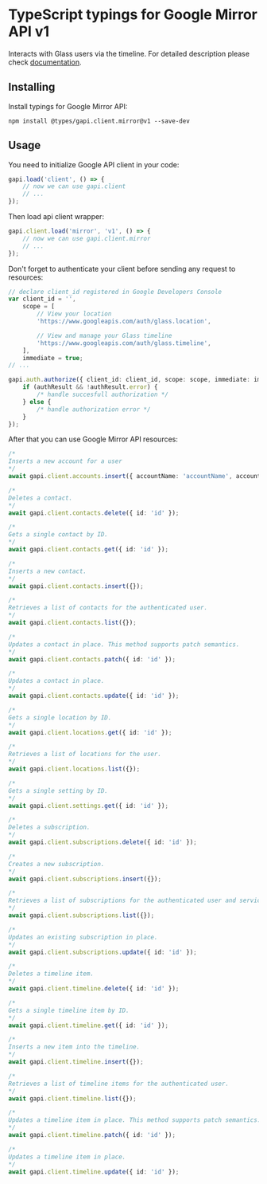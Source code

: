 # TypeScript typings for Google Mirror API v1

Interacts with Glass users via the timeline.
For detailed description please check [documentation](https://developers.google.com/glass).

## Installing

Install typings for Google Mirror API:

```
npm install @types/gapi.client.mirror@v1 --save-dev
```

## Usage

You need to initialize Google API client in your code:

```typescript
gapi.load('client', () => {
    // now we can use gapi.client
    // ...
});
```

Then load api client wrapper:

```typescript
gapi.client.load('mirror', 'v1', () => {
    // now we can use gapi.client.mirror
    // ...
});
```

Don't forget to authenticate your client before sending any request to resources:

```typescript
// declare client_id registered in Google Developers Console
var client_id = '',
    scope = [
        // View your location
        'https://www.googleapis.com/auth/glass.location',

        // View and manage your Glass timeline
        'https://www.googleapis.com/auth/glass.timeline',
    ],
    immediate = true;
// ...

gapi.auth.authorize({ client_id: client_id, scope: scope, immediate: immediate }, (authResult) => {
    if (authResult && !authResult.error) {
        /* handle succesfull authorization */
    } else {
        /* handle authorization error */
    }
});
```

After that you can use Google Mirror API resources:

```typescript
/* 
Inserts a new account for a user  
*/
await gapi.client.accounts.insert({ accountName: 'accountName', accountType: 'accountType', userToken: 'userToken' });

/* 
Deletes a contact.  
*/
await gapi.client.contacts.delete({ id: 'id' });

/* 
Gets a single contact by ID.  
*/
await gapi.client.contacts.get({ id: 'id' });

/* 
Inserts a new contact.  
*/
await gapi.client.contacts.insert({});

/* 
Retrieves a list of contacts for the authenticated user.  
*/
await gapi.client.contacts.list({});

/* 
Updates a contact in place. This method supports patch semantics.  
*/
await gapi.client.contacts.patch({ id: 'id' });

/* 
Updates a contact in place.  
*/
await gapi.client.contacts.update({ id: 'id' });

/* 
Gets a single location by ID.  
*/
await gapi.client.locations.get({ id: 'id' });

/* 
Retrieves a list of locations for the user.  
*/
await gapi.client.locations.list({});

/* 
Gets a single setting by ID.  
*/
await gapi.client.settings.get({ id: 'id' });

/* 
Deletes a subscription.  
*/
await gapi.client.subscriptions.delete({ id: 'id' });

/* 
Creates a new subscription.  
*/
await gapi.client.subscriptions.insert({});

/* 
Retrieves a list of subscriptions for the authenticated user and service.  
*/
await gapi.client.subscriptions.list({});

/* 
Updates an existing subscription in place.  
*/
await gapi.client.subscriptions.update({ id: 'id' });

/* 
Deletes a timeline item.  
*/
await gapi.client.timeline.delete({ id: 'id' });

/* 
Gets a single timeline item by ID.  
*/
await gapi.client.timeline.get({ id: 'id' });

/* 
Inserts a new item into the timeline.  
*/
await gapi.client.timeline.insert({});

/* 
Retrieves a list of timeline items for the authenticated user.  
*/
await gapi.client.timeline.list({});

/* 
Updates a timeline item in place. This method supports patch semantics.  
*/
await gapi.client.timeline.patch({ id: 'id' });

/* 
Updates a timeline item in place.  
*/
await gapi.client.timeline.update({ id: 'id' });
```
